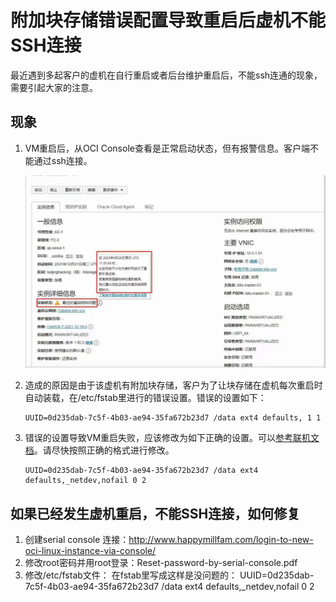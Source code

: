 # 附加块存储错误配置导致重启后虚机不能SSH连接

最近遇到多起客户的虚机在自行重启或者后台维护重启后，不能ssh连通的现象，需要引起大家的注意。

## 现象

1. VM重启后，从OCI Console查看是正常启动状态，但有报警信息。客户端不能通过ssh连接。

    ![image-20220701145002535](images/image-20220701145002535.png)

2. 造成的原因是由于该虚机有附加块存储，客户为了让块存储在虚机每次重启时自动装载，在/etc/fstab里进行的错误设置。错误的设置如下：

    ```
    UUID=0d235dab-7c5f-4b03-ae94-35fa672b23d7 /data ext4 defaults, 1 1
    ```

    

3. 错误的设置导致VM重启失败，应该修改为如下正确的设置。可以[参考联机文档](https://docs.oracle.com/en-us/iaas/Content/Block/References/fstaboptionsconsistentdevicepaths.htm)。请尽快按照正确的格式进行修改。

    ```
    UUID=0d235dab-7c5f-4b03-ae94-35fa672b23d7 /data ext4 defaults,_netdev,nofail 0 2
    ```

## 如果已经发生虚机重启，不能SSH连接，如何修复

1. 创建serial console 连接：http://www.happymillfam.com/login-to-new-oci-linux-instance-via-console/
2. 修改root密码并用root登录：Reset-password-by-serial-console.pdf
4. 修改/etc/fstab文件：
在fstab里写成这样是没问题的：
UUID=0d235dab-7c5f-4b03-ae94-35fa672b23d7 /data ext4 defaults,_netdev,nofail 0 2